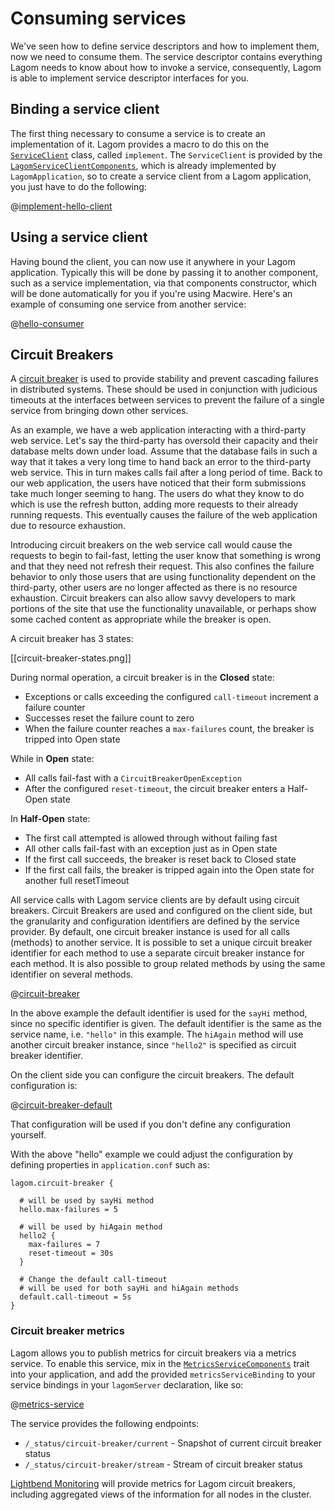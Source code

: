 # Consuming services

We've seen how to define service descriptors and how to implement them, now we need to consume them.  The service descriptor contains everything Lagom needs to know about how to invoke a service, consequently, Lagom is able to implement service descriptor interfaces for you.

## Binding a service client

The first thing necessary to consume a service is to create an implementation of it. Lagom provides a macro to do this on the [`ServiceClient`](api/com/lightbend/lagom/scaladsl/client/ServiceClient.html) class, called `implement`. The `ServiceClient` is provided by the [`LagomServiceClientComponents`](api/com/lightbend/lagom/scaladsl/client/LagomServiceClientComponents.html), which is already implemented by `LagomApplication`, so to create a service client from a Lagom application, you just have to do the following:

@[implement-hello-client](code/ServiceClients.scala)

## Using a service client

Having bound the client, you can now use it anywhere in your Lagom application. Typically this will be done by passing it to another component, such as a service implementation, via that components constructor, which will be done automatically for you if you're using Macwire.  Here's an example of consuming one service from another service:

@[hello-consumer](code/ServiceClients.scala)

## Circuit Breakers

A [circuit breaker](https://martinfowler.com/bliki/CircuitBreaker.html) is used to provide stability and prevent cascading failures in distributed systems. These should be used in conjunction with judicious timeouts at the interfaces between services to prevent the failure of a single service from bringing down other services.

As an example, we have a web application interacting with a third-party web service. Let's say the third-party has oversold their capacity and their database melts down under load. Assume that the database fails in such a way that it takes a very long time to hand back an error to the third-party web service. This in turn makes calls fail after a long period of time. Back to our web application, the users have noticed that their form submissions take much longer seeming to hang. The users do what they know to do which is use the refresh button, adding more requests to their already running requests. This eventually causes the failure of the web application due to resource exhaustion.

Introducing circuit breakers on the web service call would cause the requests to begin to fail-fast, letting the user know that something is wrong and that they need not refresh their request. This also confines the failure behavior to only those users that are using functionality dependent on the third-party, other users are no longer affected as there is no resource exhaustion. Circuit breakers can also allow savvy developers to mark portions of the site that use the functionality unavailable, or perhaps show some cached content as appropriate while the breaker is open.

A circuit breaker has 3 states:

[[circuit-breaker-states.png]]

During normal operation, a circuit breaker is in the **Closed** state:

* Exceptions or calls exceeding the configured `call-timeout` increment a failure counter
* Successes reset the failure count to zero
* When the failure counter reaches a `max-failures` count, the breaker is tripped into Open state

While in **Open** state:

* All calls fail-fast with a `CircuitBreakerOpenException`
* After the configured `reset-timeout`, the circuit breaker enters a Half-Open state

In **Half-Open** state:

* The first call attempted is allowed through without failing fast
* All other calls fail-fast with an exception just as in Open state
* If the first call succeeds, the breaker is reset back to Closed state
* If the first call fails, the breaker is tripped again into the Open state for another full resetTimeout

All service calls with Lagom service clients are by default using circuit breakers. Circuit Breakers are used and configured on the client side, but the granularity and configuration identifiers are defined by the service provider. By default, one circuit breaker instance is used for all calls (methods) to another service. It is possible to set a unique circuit breaker identifier for each method to use a separate circuit breaker instance for each method. It is also possible to group related methods by using the same identifier on several methods.

@[circuit-breaker](code/ServiceClients.scala)

In the above example the default identifier is used for the `sayHi` method, since no specific identifier is given. The default identifier is the same as the service name, i.e. `"hello"` in this example. The `hiAgain` method will use another circuit breaker instance, since `"hello2"` is specified as circuit breaker identifier.

On the client side you can configure the circuit breakers. The default configuration is:

@[circuit-breaker-default](../../../../../service/core/client/src/main/resources/reference.conf)

That configuration will be used if you don't define any configuration yourself.

With the above "hello" example we could adjust the configuration by defining properties in `application.conf` such as:

    lagom.circuit-breaker {

      # will be used by sayHi method
      hello.max-failures = 5

      # will be used by hiAgain method
      hello2 {
        max-failures = 7
        reset-timeout = 30s
      }

      # Change the default call-timeout
      # will be used for both sayHi and hiAgain methods
      default.call-timeout = 5s
    }

### Circuit breaker metrics

Lagom allows you to publish metrics for circuit breakers via a metrics service. To enable this service, mix in the [`MetricsServiceComponents`](api/com/lightbend/lagom/scaladsl/server/status/MetricsServiceComponents.html) trait into your application, and add the provided `metricsServiceBinding` to your service bindings in your `lagomServer` declaration, like so:

@[metrics-service](code/ServiceClients.scala)

The service provides the following endpoints:

* `/_status/circuit-breaker/current` - Snapshot of current circuit breaker status
* `/_status/circuit-breaker/stream` - Stream of circuit breaker status

[Lightbend Monitoring](https://www.lightbend.com/products/monitoring) will provide metrics for Lagom circuit breakers, including aggregated views of the information for all nodes in the cluster.

